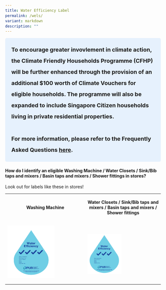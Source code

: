 ```yaml
---
title: Water Efficiency Label
permalink: /wels/
variant: markdown
description: ""
---
```

<style> .light-blue-box { background-color: #E6F1FD; padding: 20px; border-radius: 5px; font-weight: bold; font-size: 18px; line-height: 2; } </style> <div class="light-blue-box"> To encourage greater invovlement in climate action, the Climate Friendly Households Programme (CFHP) will be further enhanced through the provision of an additional $100 worth of Climate Vouchers for eligible households. The programme will also be expanded to include Singapore Citizen households living in private residential properties. <br><br> For more information, please refer to the Frequently Asked Questions <a href="/interim-faq">here</a>. </div>

<h4><strong>How do I identify an eligible Washing Machine / Water Closets / Sink/Bib taps and mixers / Basin taps and mixers / Shower fittings in stores?</strong></h4>
<p>Look out for labels like these in stores!</p>
<table style="minWidth: 50px">
<colgroup>
<col>
<col>
</colgroup>
<tbody>
<tr>
<th rowspan="1" colspan="1">
<p>Washing Machine</p>
</th>
<th rowspan="1" colspan="1">
<p>Water Closets / Sink/Bib taps and mixers / Basin taps and mixers / Shower
fittings</p>
</th>
</tr>
<tr>
<td rowspan="1" colspan="1">
<p></p>
<div class="isomer-image-wrapper">
<img style="width: 62%;" height="auto" width="100%" alt="" src="/images/mels_4_tick.png">
</div>
<p></p>
<p></p>
</td>
<td rowspan="1" colspan="1">
<p></p>
<div class="isomer-image-wrapper">
<img style="width: 48%;" height="auto" width="100%" alt="" src="/images/Labels/WELS_3_tick.png">
</div>
</td>
</tr>
</tbody>
</table>
<p></p>